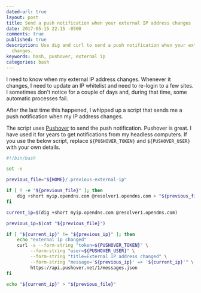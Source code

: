```yaml
---
dated-url: true
layout: post
title: Send a push notification when your external IP address changes
date: 2017-05-15 22:15 -0500
comments: true
published: true
description: Use dig and curl to send a push notification when your external IP address
  changes.
keywords: bash, pushover, external ip
categories: bash
---
```


I need to know when my external IP address changes. Whenever it changes, I need to update an IP whitelist and need to re-login to a few sites. I sometimes don't notice for a couple of days and, during that time, some automatic processes fail.

After the last time this happened, I whipped up a script that sends me a push notification when my IP address changes.

The script uses [Pushover](https://pushover.net/) to send the push notification. Pushover is great. I have used it for years to get notifications from my headless computers. If you use the below script, replace `${PUSHOVER_TOKEN}` and `${PUSHOVER_USER}` with your own details.

```bash
#!/bin/bash

set -e

previous_file="${HOME}/.previous-external-ip"

if [ ! -e "${previous_file}" ]; then
    dig +short myip.opendns.com @resolver1.opendns.com > "${previous_file}"
fi

current_ip=$(dig +short myip.opendns.com @resolver1.opendns.com)

previous_ip=$(cat "${previous_file}")

if [ "${current_ip}" != "${previous_ip}" ]; then
    echo "external ip changed"
    curl -s --form-string "token=${PUSHOVER_TOKEN}" \
         --form-string "user=${PUSHOVER_USER}" \
         --form-string "title=External IP address changed" \
         --form-string "message='${previous_ip}' => '${current_ip}'" \
         https://api.pushover.net/1/messages.json
fi

echo "${current_ip}" > "${previous_file}"
```
